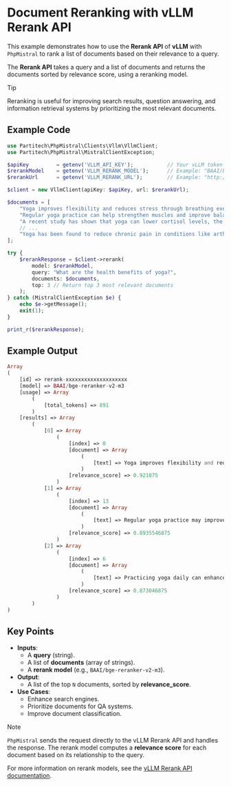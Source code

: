 # Document Reranking with vLLM Rerank API

This example demonstrates how to use the **Rerank API** of **vLLM** with `PhpMistral` to rank a list of documents based on their relevance to a query.

The **Rerank API** takes a query and a list of documents and returns the documents sorted by relevance score, using a reranking model.

> [!TIP]
> Reranking is useful for improving search results, question answering, and information retrieval systems by prioritizing the most relevant documents.

## Example Code

```php
use Partitech\PhpMistral\Clients\Vllm\VllmClient;
use Partitech\PhpMistral\MistralClientException;

$apiKey         = getenv('VLLM_API_KEY');           // Your vLLM token
$rerankModel    = getenv('VLLM_RERANK_MODEL');      // Example: "BAAI/bge-reranker-v2-m3"
$rerankUrl      = getenv('VLLM_RERANK_URL');        // Example: "http://localhost:40003"

$client = new VllmClient(apiKey: $apiKey, url: $rerankUrl);

$documents = [
    "Yoga improves flexibility and reduces stress through breathing exercises and meditation.",
    "Regular yoga practice can help strengthen muscles and improve balance.",
    "A recent study has shown that yoga can lower cortisol levels, the stress hormone.",
    // ...
    "Yoga has been found to reduce chronic pain in conditions like arthritis and fibromyalgia.",
];

try {
    $rerankResponse = $client->rerank(
        model: $rerankModel,
        query: "What are the health benefits of yoga?",
        documents: $documents,
        top: 3 // Return top 3 most relevant documents
    );
} catch (MistralClientException $e) {
    echo $e->getMessage();
    exit(1);
}

print_r($rerankResponse);
```

## Example Output

```php
Array
(
    [id] => rerank-xxxxxxxxxxxxxxxxxxxx
    [model] => BAAI/bge-reranker-v2-m3
    [usage] => Array
        (
            [total_tokens] => 891
        )
    [results] => Array
        (
            [0] => Array
                (
                    [index] => 0
                    [document] => Array
                        (
                            [text] => Yoga improves flexibility and reduces stress through breathing exercises and meditation.
                        )
                    [relevance_score] => 0.921875
                )
            [1] => Array
                (
                    [index] => 13
                    [document] => Array
                        (
                            [text] => Regular yoga practice may improve digestion and gut health.
                        )
                    [relevance_score] => 0.8935546875
                )
            [2] => Array
                (
                    [index] => 6
                    [document] => Array
                        (
                            [text] => Practicing yoga daily can enhance lung capacity and respiratory function.
                        )
                    [relevance_score] => 0.873046875
                )
        )
)
```

## Key Points

- **Inputs**:
  - A **query** (string).
  - A list of **documents** (array of strings).
  - A **rerank model** (e.g., `BAAI/bge-reranker-v2-m3`).
- **Output**:
  - A list of the top `N` documents, sorted by **relevance_score**.
- **Use Cases**:
  - Enhance search engines.
  - Prioritize documents for QA systems.
  - Improve document classification.

> [!NOTE]
> `PhpMistral` sends the request directly to the vLLM Rerank API and handles the response. The rerank model computes a **relevance score** for each document based on its relationship to the query.

For more information on rerank models, see the [vLLM Rerank API documentation](https://docs.vllm.ai/en/stable/serving/openai_compatible_server.html#rerank-api).